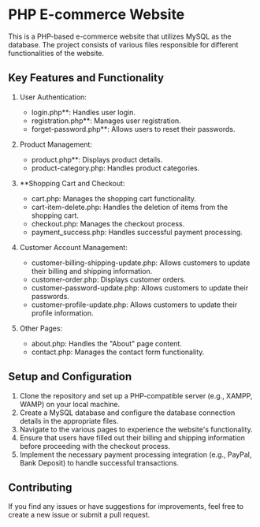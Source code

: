 

# PHP E-commerce Website

This is a PHP-based e-commerce website that utilizes MySQL as the database. The project consists of various files responsible for different functionalities of the website.

## Key Features and Functionality

1. User Authentication:
   - login.php**: Handles user login.
   - registration.php**: Manages user registration.
   - forget-password.php**: Allows users to reset their passwords.

2. Product Management:
   - product.php**: Displays product details.
   - product-category.php: Handles product categories.

3. **Shopping Cart and Checkout:
   - cart.php: Manages the shopping cart functionality.
   - cart-item-delete.php: Handles the deletion of items from the shopping cart.
   - checkout.php: Manages the checkout process.
   - payment_success.php: Handles successful payment processing.

4. Customer Account Management:
   - customer-billing-shipping-update.php: Allows customers to update their billing and shipping information.
   - customer-order.php: Displays customer orders.
   - customer-password-update.php: Allows customers to update their passwords.
   - customer-profile-update.php: Allows customers to update their profile information.

5. Other Pages:
   - about.php: Handles the "About" page content.
   - contact.php: Manages the contact form functionality.

## Setup and Configuration

1. Clone the repository and set up a PHP-compatible server (e.g., XAMPP, WAMP) on your local machine.
2. Create a MySQL database and configure the database connection details in the appropriate files.
3. Navigate to the various pages to experience the website's functionality.
4. Ensure that users have filled out their billing and shipping information before proceeding with the checkout process.
5. Implement the necessary payment processing integration (e.g., PayPal, Bank Deposit) to handle successful transactions.

## Contributing

If you find any issues or have suggestions for improvements, feel free to create a new issue or submit a pull request.
